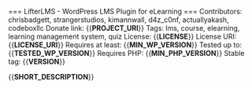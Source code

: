 === LifterLMS - WordPress LMS Plugin for eLearning ===
Contributors: chrisbadgett, strangerstudios, kimannwall, d4z_c0nf, actuallyakash, codeboxllc
Donate link: {{__PROJECT_URI__}}
Tags: lms, course, elearning, learning management system, quiz
License: {{__LICENSE__}}
License URI: {{__LICENSE_URI__}}
Requires at least: {{__MIN_WP_VERSION__}}
Tested up to: {{__TESTED_WP_VERSION__}}
Requires PHP: {{__MIN_PHP_VERSION__}}
Stable tag: {{__VERSION__}}

{{__SHORT_DESCRIPTION__}}
